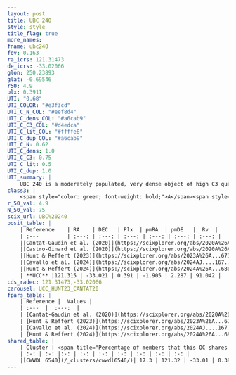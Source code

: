 ```yaml
---
layout: post
title: UBC 240
style: style
title_flag: true
more_names: 
fname: ubc240
fov: 0.163
ra_icrs: 121.31473
de_icrs: -33.02066
glon: 250.23893
glat: -0.69546
r50: 4.9
plx: 0.3911
UTI: "0.68"
UTI_COLOR: "#e3f3cd"
UTI_C_N_COL: "#eef8d4"
UTI_C_dens_COL: "#a6cab9"
UTI_C_C3_COL: "#d4edca"
UTI_C_lit_COL: "#ffffe8"
UTI_C_dup_COL: "#a6cab9"
UTI_C_N: 0.62
UTI_C_dens: 1.0
UTI_C_C3: 0.75
UTI_C_lit: 0.5
UTI_C_dup: 1.0
UTI_summary: |
    UBC 240 is a moderately populated, very dense object of high C3 quality. It is moderately studied in the literature. This object shares a small percentage of members with a later reported entry.
class3: |
    <span style="color: green; font-weight: bold;">A</span><span style="color: #FFC300; font-weight: bold;">B</span>
r_50_val: 4.9
N_50_val: 75
scix_url: UBC%20240
posit_table: |
    | Reference    | RA    | DEC   | Plx  | pmRA  | pmDE   |  Rv  |
    | :---         | :---: | :---: | :---: | :---: | :---: | :---: |
    |[Cantat-Gaudin et al. (2020)](https://scixplorer.org/abs/2020A%26A...640A...1C) | 121.312 | -33.036 | 0.363 | -1.911 | 2.281 | -- |
    |[Castro-Ginard et al. (2020)](https://scixplorer.org/abs/2020A%26A...635A..45C) | 121.321 | -33.038 | 0.366 | -1.907 | 2.283 | -- |
    |[Hunt & Reffert (2023)](https://scixplorer.org/abs/2023A%26A...673A.114H) | 121.305 | -32.999 | 0.395 | -1.914 | 2.309 | -- |
    |[Cavallo et al. (2024)](https://scixplorer.org/abs/2024AJ....167...12C) | 121.305 | -33.015 | 0.393 | -- | -- | -- |
    |[Hunt & Reffert (2024)](https://scixplorer.org/abs/2024A%26A...686A..42H) | 121.305 | -32.999 | 0.395 | -1.914 | 2.309 | -- |
    | **UCC** |121.315 | -33.021 | 0.391 | -1.905 | 2.287 | 91.042 | 
cds_radec: 121.31473,-33.02066
carousel: UCC_HUNT23_CANTAT20
fpars_table: |
    | Reference |  Values |
    | :---  |  :---:  |
    | [Cantat-Gaudin et al. (2020)](https://scixplorer.org/abs/2020A%26A...640A...1C) | `AVNN=1.05, DMNN=12.08, AgeNN=8.13` |
    | [Hunt & Reffert (2023)](https://scixplorer.org/abs/2023A%26A...673A.114H) | `AV50=1.119, diffAV50=1.049, MOD50=11.85, logAge50=8.295` |
    | [Cavallo et al. (2024)](https://scixplorer.org/abs/2024AJ....167...12C) | `AV50=1.58, dMod50=11.82, logAge50=8.28, [Fe/H]50=-0.15` |
    | [Hunt & Reffert (2024)](https://scixplorer.org/abs/2024A%26A...686A..42H) | `MassJ=376.405` |
shared_table: |
    | Cluster | <span title="Percentage of members that this OC shares with the ones listed">%</span>   | RA   | DEC   | Plx   | pmRA  | pmDE  | Rv | UTI |
    | :-: | :-: |:-: | :-: | :-: | :-: | :-: | :-: | :-: |
    |[CWWDL 6540](/_clusters/cwwdl6540/)| 17.3 | 121.32 | -33.01 | 0.38 | -2.03 | 2.35 | -- |0.07 |
---
```

